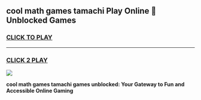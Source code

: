 
## cool math games tamachi Play Online 👋 Unblocked Games
<h3>
<a href="https://news.freeplayer.one?title=cool_math_games_tamachi&ref=17CMG">CLICK TO PLAY</a></h3>
<hr>

<h3>
<a href="https://news.freeplayer.one?title=cool_math_games_tamachi&ref=17CMG">CLICK 2 PLAY</a>
  
</h3>

<a href="https://news.freeplayer.one?title=cool_math_games_tamachi&ref=17CMG/"><img src="https://clearcache.store/games.png"></a>


**cool math games tamachi games unblocked: Your Gateway to Fun and Accessible Online Gaming**
